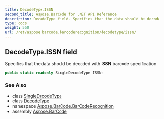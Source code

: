 ```yaml
---
title: DecodeType.ISSN
second_title: Aspose.BarCode for .NET API Reference
description: DecodeType field. Specifies that the data should be decoded with ISSN barcode specification
type: docs
weight: 550
url: /net/aspose.barcode.barcoderecognition/decodetype/issn/
---
```

## DecodeType.ISSN field

Specifies that the data should be decoded with **ISSN** barcode specification

```csharp
public static readonly SingleDecodeType ISSN;
```

### See Also

* class [SingleDecodeType](../../singledecodetype/)
* class [DecodeType](../)
* namespace [Aspose.BarCode.BarCodeRecognition](../../../aspose.barcode.barcoderecognition/)
* assembly [Aspose.BarCode](../../../)


